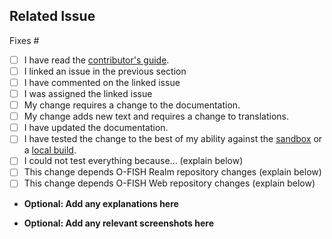 ## Related Issue
<!--- If suggesting a new feature or change, please discuss it in an issue first -->
<!--- If fixing a bug, there should be an issue describing it with steps to reproduce -->
<!--- Please link to the issue by adding the issue number after the #: -->

Fixes #

<!--- Optional: Please replce the whitespace with an `x` in any boxes that apply or use the 'Preview' writing tab to check the appropriate boxes: -->
- [ ] I have read the [contributor's guide](https://wildaid.github.io/contribute/index.html).
- [ ] I linked an issue in the previous section
- [ ] I have commented on the linked issue
- [ ] I was assigned the linked issue
- [ ] My change requires a change to the documentation.
- [ ] My change adds new text and requires a change to translations.
- [ ] I have updated the documentation.
- [ ] I have tested the change to the best of my ability against the [sandbox](https://wildaid.github.io/contribute/sandbox.html) or a [local build](https://wildaid.github.io/build).
- [ ] I could not test everything because... (explain below)
- [ ] This change depends O-FISH Realm repository changes (explain below)
- [ ] This change depends O-FISH Web repository changes (explain below)

* **Optional: Add any explanations here** 



* **Optional: Add any relevant screenshots here** 




